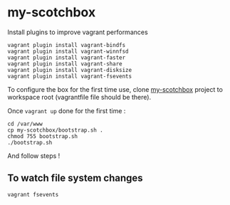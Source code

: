 # my-scotchbox
Install plugins to improve vagrant performances

    vagrant plugin install vagrant-bindfs
    vagrant plugin install vagrant-winnfsd
    vagrant plugin install vagrant-faster
    vagrant plugin install vagrant-share
    vagrant plugin install vagrant-disksize
    vagrant plugin install vagrant-fsevents

To configure the box for the first time use, clone [my-scotchbox](https://github.com/welcominh/my-scotchbox) project to workspace root (vagrantfile file should be there).

Once `vagrant up` done for the first time :

    cd /var/www
    cp my-scotchbox/bootstrap.sh .
    chmod 755 bootstrap.sh
    ./bootstrap.sh

And follow steps !

## To watch file system changes
`vagrant fsevents`
